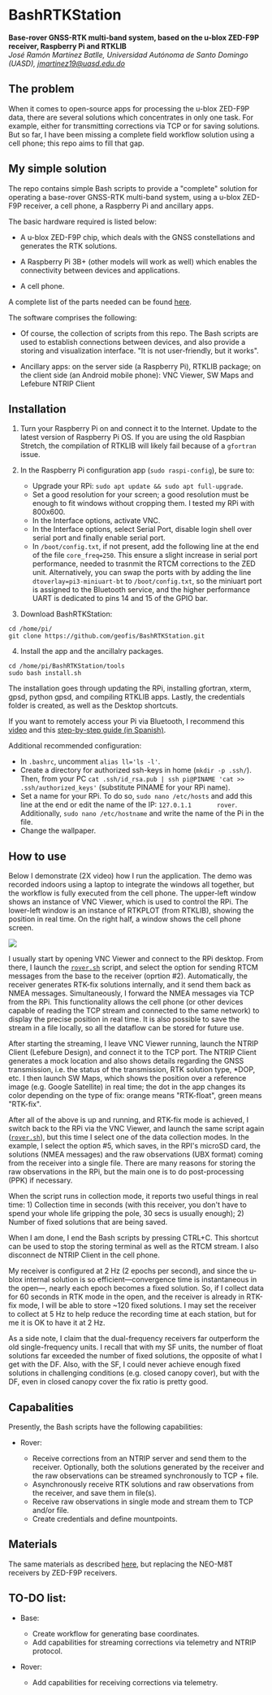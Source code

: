# BashRTKStation

**Base-rover GNSS-RTK multi-band system, based on the u-blox ZED-F9P receiver, Raspberry Pi and RTKLIB** <br>
*José Ramón Martínez Batlle, Universidad Autónoma de Santo Domingo (UASD), jmartinez19@uasd.edu.do*


## The problem

When it comes to open-source apps for processing the u-blox ZED-F9P data, there are several solutions which concentrates in only one task. For example, either for transmitting corrections via TCP or for saving solutions. But so far, I have been missing a complete field workflow solution using a cell phone; this repo aims to fill that gap.

## My simple solution

The repo contains simple Bash scripts to provide a "complete" solution for operating a base-rover GNSS-RTK multi-band system, using a u-blox ZED-F9P receiver, a cell phone, a Raspberry Pi and ancillary apps.

The basic hardware required is listed below:

- A u-blox ZED-F9P chip, which deals with the GNSS constellations and generates the RTK solutions.

- A Raspberry Pi 3B+ (other models will work as well) which enables the connectivity between devices and applications.

- A cell phone.

A complete list of the parts needed can be found [here](https://github.com/geofis/TouchRTKStation).

The software comprises the following:

- Of course, the collection of scripts from this repo. The Bash scripts are used to establish connections between devices, and also provide a storing and visualization interface. "It is not user-friendly, but it works".

- Ancillary apps: on the server side (a Raspberry Pi), RTKLIB package; on the client side (an Android mobile phone): VNC Viewer, SW Maps and Lefebure NTRIP Client

## Installation

1. Turn your Raspberry Pi on and connect it to the Internet. Update to the latest version of Raspberry Pi OS. If you are using the old Raspbian Stretch, the compilation of RTKLIB will likely fail because of a `gfortran` issue.

2. In the Raspberry Pi configuration app (`sudo raspi-config`), be sure to:

    - Upgrade your RPi: `sudo apt update && sudo apt full-upgrade`.
    - Set a good resolution for your screen; a good resolution must be enough to fit windows without cropping them. I tested my RPi with 800x600.
    - In the Interface options, activate VNC.
    - In the Interface options, select Serial Port, disable login shell over serial port and finally enable serial port.
    - In `/boot/config.txt`, if not present, add the following line at the end of the file `core_freq=250`. This ensure a slight increase in serial port performance, needed to trasnmit the RTCM corrections to the ZED unit. Alternatively, you can swap the ports with by adding the line `dtoverlay=pi3-miniuart-bt` to `/boot/config.txt`, so the miniuart port is assigned to the Bluetooth service, and the higher performance UART is dedicated to pins 14 and 15 of the GPIO bar.

3. Download BashRTKStation:

```
cd /home/pi/
git clone https://github.com/geofis/BashRTKStation.git
```
4. Install the app and the ancillalry packages.

```
cd /home/pi/BashRTKStation/tools
sudo bash install.sh
```

The installation goes through updating the RPi, installing gfortran, xterm, gpsd, python gpsd, and compiling RTKLIB apps. Lastly, the credentials folder is created, as well as the Desktop shortcuts.

If you want to remotely access your Pi via Bluetooth, I recommend this [video](https://www.youtube.com/watch?v=zumnEOAk9aI) and this [step-by-step guide (in Spanish)](https://github.com/geofis/TouchRTKStation/blob/master/install/notas_para_configurar_bluetooth_punto_acceso_red).

Additional recommended configuration:

- In `.bashrc`, uncomment `alias ll='ls -l'`.
- Create a directory for authorized ssh-keys in home (`mkdir -p .ssh/`). Then, from your PC `cat .ssh/id_rsa.pub | ssh pi@PINAME 'cat >> .ssh/authorized_keys'` (substitute PINAME for your RPi name).
- Set a name for your RPi. To do so, `sudo nano /etc/hosts` and add this line at the end or edit the name of the IP: `127.0.1.1       rover`. Additionally, `sudo nano /etc/hostname` and write the name of the Pi in the file.
- Change the wallpaper.

## How to use

Below I demonstrate (2X video) how I run the application. The demo was recorded indoors using a laptop to integrate the windows all together, but the workflow is fully executed from the cell phone. The upper-left window shows an instance of VNC Viewer, which is used to control the RPi. The lower-left window is an instance of RTKPLOT (from RTKLIB), showing the position in real time. On the right half, a window shows the cell phone screen.

![](img/showcase.gif)

I usually start by opening VNC Viewer and connect to the RPi desktop. From there, I launch the [`rover.sh`](rover.sh) script, and select the option for sending RTCM messages from the base to the receiver (oprtion #2). Automatically, the receiver generates RTK-fix solutions internally, and it send them back as NMEA messages. Simultaneously, I forward the NMEA messages via TCP from the RPi. This functionality allows the cell phone (or other devices capable of reading the TCP stream and connected to the same network) to display the precise position in real time. It is also possible to save the stream in a file locally, so all the dataflow can be stored for future use.

After starting the streaming, I leave VNC Viewer running, launch the NTRIP Client (Lefebure Design), and connect it to the TCP port. The NTRIP Client generates a mock location and also shows details regarding the GNSS transmission, i.e. the status of the transmission, RTK solution type, *DOP, etc. I then launch SW Maps, which shows the position over a reference image (e.g. Google Satellite) in real time; the dot in the app changes its color depending on the type of fix: orange means "RTK-float", green means "RTK-fix".

After all of the above is up and running, and RTK-fix mode is achieved, I switch back to the RPi via the VNC Viewer, and launch the same script again ([`rover.sh`](rover.sh)), but this time I select one of the data collection modes. In the example, I select the option #5, which saves, in the RPI's microSD card, the solutions (NMEA messages) and the raw observations (UBX format) coming from the receiver into a single file. There are many reasons for storing the raw observations in the RPi, but the main one is to do post-processing (PPK) if necessary.

When the script runs in collection mode, it reports two useful things in real time: 1) Collection time in seconds (with this receiver, you don't have to spend your whole life gripping the pole, 30 secs is usually enough); 2) Number of fixed solutions that are being saved.

When I am done, I end the Bash scripts by pressing CTRL+C. This shortcut can be used to stop the storing terminal as well as the RTCM stream. I also disconnect de NTRIP Client in the cell phone.

My receiver is configured at 2 Hz (2 epochs per second), and since the u-blox internal solution is so efficient&mdash;convergence time is instantaneous in the open&mdash;, nearly each epoch becomes a fixed solution. So, if I collect data for 60 seconds in RTK mode in the open, and the receiver is already in RTK-fix mode, I will be able to store ~120 fixed solutions. I may set the receiver to collect at 5 Hz to help reduce the recording time at each station, but for me it is OK to have it at 2 Hz.

As a side note, I claim that the dual-frequency receivers far outperform the old single-frequency units. I recall that with my SF units, the number of float solutions far exceeded the number of fixed solutions, the opposite of what I get with the DF. Also, with the SF, I could never achieve enough fixed solutions in challenging conditions (e.g. closed canopy cover), but with the DF, even in closed canopy cover the fix ratio is pretty good.

## Capabalities

Presently, the Bash scripts have the following capabilities:

- Rover:

  - Receive corrections from an NTRIP server and send them to the receiver. Optionally, both the solutions generated by the receiver and the raw observations can be streamed synchronously to TCP + file.
  - Asynchronously receive RTK solutions and raw observations from the receiver, and save them in file(s).
  - Receive raw observations in single mode and stream them to TCP and/or file.
  - Create credentials and define mountpoints.

## Materials

The same materials as described [here](https://github.com/geofis/TouchRTKStation), but replacing the NEO-M8T receivers by ZED-F9P receivers.

## TO-DO list:

- Base:
  - Create workflow for generating base coordinates.
  - Add capabilities for streaming corrections via telemetry and NTRIP protocol.

- Rover:
  - Add capabilities for receiving corrections via telemetry.
